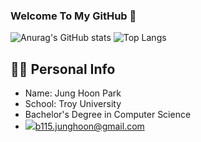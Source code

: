 ### Welcome To My GitHub 👋



![Anurag's GitHub stats](https://github-readme-stats-sand-six-91.vercel.app/api?username=HoooonPark&show_icons=true&count_private=true&line_height=24&theme=dracula&hide=stars)
![Top Langs](https://github-readme-stats-sand-six-91.vercel.app/api/top-langs/?username=HoooonPark&layout=compact&theme=dracula)

## 🙋‍♂️ Personal Info
- Name: Jung Hoon Park
- School: Troy University
- Bachelor's Degree in Computer Science 
-  <a href="mailto:b.115junghoon@gmail.com" target="_blank"><img src="https://img.shields.io/badge/Gmail-#EA4335?style=plastic&logoColor=white"/>b115.junghoon@gmail.com</a>


<!--
**HoooonPark/HoooonPark** is a ✨ _special_ ✨ repository because its `README.md` (this file) appears on your GitHub profile.

Here are some ideas to get you started:

- 🔭 I’m currently working on ...
- 🌱 I’m currently learning ...
- 👯 I’m looking to collaborate on ...
- 🤔 I’m looking for help with ...
- 💬 Ask me about ...
- 📫 How to reach me: ...
- 😄 Pronouns: ...
- ⚡ Fun fact: ...
-->
